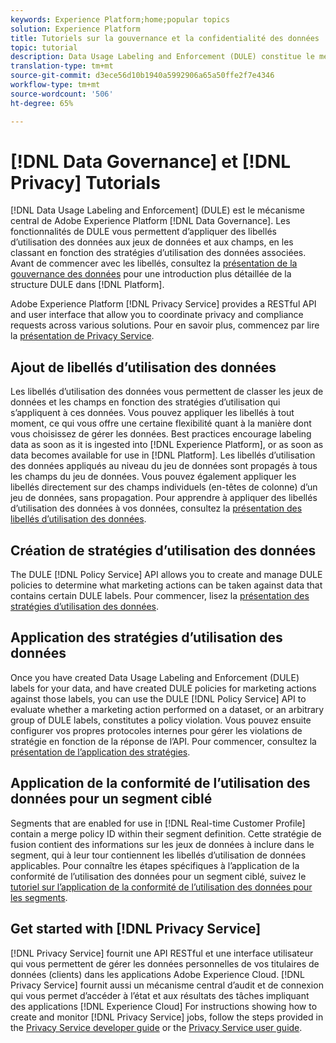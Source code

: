 ```yaml
---
keywords: Experience Platform;home;popular topics
solution: Experience Platform
title: Tutoriels sur la gouvernance et la confidentialité des données
topic: tutorial
description: Data Usage Labeling and Enforcement (DULE) constitue le mécanisme de base de la gouvernance des données d’Adobe Experience Platform. Les fonctionnalités de DULE vous permettent d’appliquer des libellés d’utilisation des données aux jeux de données et aux champs, en les classant en fonction des stratégies d’utilisation des données associées.
translation-type: tm+mt
source-git-commit: d3ece56d10b1940a5992906a65a50ffe2f7e4346
workflow-type: tm+mt
source-wordcount: '506'
ht-degree: 65%

---
```



# [!DNL Data Governance] et [!DNL Privacy] Tutorials

[!DNL Data Usage Labeling and Enforcement] (DULE) est le mécanisme central de Adobe Experience Platform [!DNL Data Governance]. Les fonctionnalités de DULE vous permettent d’appliquer des libellés d’utilisation des données aux jeux de données et aux champs, en les classant en fonction des stratégies d’utilisation des données associées. Avant de commencer avec les libellés, consultez la [présentation de la gouvernance des données](../data-governance/home.md) pour une introduction plus détaillée de la structure DULE dans [!DNL Platform].

Adobe Experience Platform [!DNL Privacy Service] provides a RESTful API and user interface that allow you to coordinate privacy and compliance requests across various solutions. Pour en savoir plus, commencez par lire la [présentation de Privacy Service](../privacy-service/home.md).

## Ajout de libellés d’utilisation des données

Les libellés d’utilisation des données vous permettent de classer les jeux de données et les champs en fonction des stratégies d’utilisation qui s’appliquent à ces données. Vous pouvez appliquer les libellés à tout moment, ce qui vous offre une certaine flexibilité quant à la manière dont vous choisissez de gérer les données. Best practices encourage labeling data as soon as it is ingested into [!DNL Experience Platform], or as soon as data becomes available for use in [!DNL Platform]. Les libellés d’utilisation des données appliqués au niveau du jeu de données sont propagés à tous les champs du jeu de données. Vous pouvez également appliquer les libellés directement sur des champs individuels (en-têtes de colonne) d’un jeu de données, sans propagation. Pour apprendre à appliquer des libellés d’utilisation des données à vos données, consultez la [présentation des libellés d’utilisation des données](../data-governance/labels/overview.md).

## Création de stratégies d’utilisation des données

The DULE [!DNL Policy Service] API allows you to create and manage DULE policies to determine what marketing actions can be taken against data that contains certain DULE labels. Pour commencer, lisez la [présentation des stratégies d’utilisation des données](../data-governance/policies/overview.md).

## Application des stratégies d’utilisation des données

Once you have created Data Usage Labeling and Enforcement (DULE) labels for your data, and have created DULE policies for marketing actions against those labels, you can use the DULE [!DNL Policy Service] API to evaluate whether a marketing action performed on a dataset, or an arbitrary group of DULE labels, constitutes a policy violation. Vous pouvez ensuite configurer vos propres protocoles internes pour gérer les violations de stratégie en fonction de la réponse de l’API. Pour commencer, consultez la [présentation de l’application des stratégies](../data-governance/enforcement/overview.md).

## Application de la conformité de l’utilisation des données pour un segment ciblé

Segments that are enabled for use in [!DNL Real-time Customer Profile] contain a merge policy ID within their segment definition. Cette stratégie de fusion contient des informations sur les jeux de données à inclure dans le segment, qui à leur tour contiennent les libellés d’utilisation de données applicables. Pour connaître les étapes spécifiques à l’application de la conformité de l’utilisation des données pour un segment ciblé, suivez le [tutoriel sur l’application de la conformité de l’utilisation des données pour les segments](../segmentation/tutorials/governance.md).

## Get started with [!DNL Privacy Service]

[!DNL Privacy Service] fournit une API RESTful et une interface utilisateur qui vous permettent de gérer les données personnelles de vos titulaires de données (clients) dans les applications Adobe Experience Cloud. [!DNL Privacy Service] fournit aussi un mécanisme central d’audit et de connexion qui vous permet d’accéder à l’état et aux résultats des tâches impliquant des applications [!DNL Experience Cloud] For instructions showing how to create and monitor [!DNL Privacy Service] jobs, follow the steps provided in the [Privacy Service developer guide](../privacy-service/api/getting-started.md) or the [Privacy Service user guide](../privacy-service/ui/overview.md).